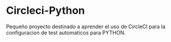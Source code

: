 # Circleci-Python

Pequeño proyecto destinado a aprender el uso de CircleCI para la configuracion de test automaticos para PYTHON. 

